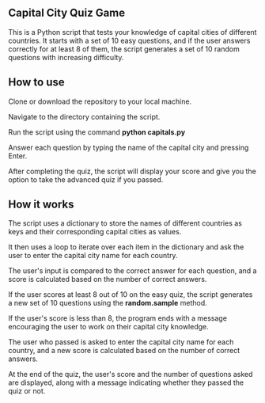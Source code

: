 ## Capital City Quiz Game

This is a Python script that tests your knowledge of capital cities of different countries. It starts with a set of 10 easy questions, and if the user answers correctly for at least 8 of them, the script generates a set of 10 random questions with increasing difficulty.

## How to use

Clone or download the repository to your local machine.

Navigate to the directory containing the script.

Run the script using the command **python capitals.py**

Answer each question by typing the name of the capital city and pressing Enter.

After completing the quiz, the script will display your score and give you the option to take the advanced quiz if you passed.

## How it works

The script uses a dictionary to store the names of different countries as keys and their corresponding capital cities as values. 

It then uses a loop to iterate over each item in the dictionary and ask the user to enter the capital city name for each country. 

The user's input is compared to the correct answer for each question, and a score is calculated based on the number of correct answers.

If the user scores at least 8 out of 10 on the easy quiz, the script generates a new set of 10 questions using the **random.sample** method. 

If the user's score is less than 8, the program ends with a message encouraging the user to work on their capital city knowledge.

The user who passed is asked to enter the capital city name for each country, and a new score is calculated based on the number of correct answers.

At the end of the quiz, the user's score and the number of questions asked are displayed, along with a message indicating whether they passed the quiz or not. 